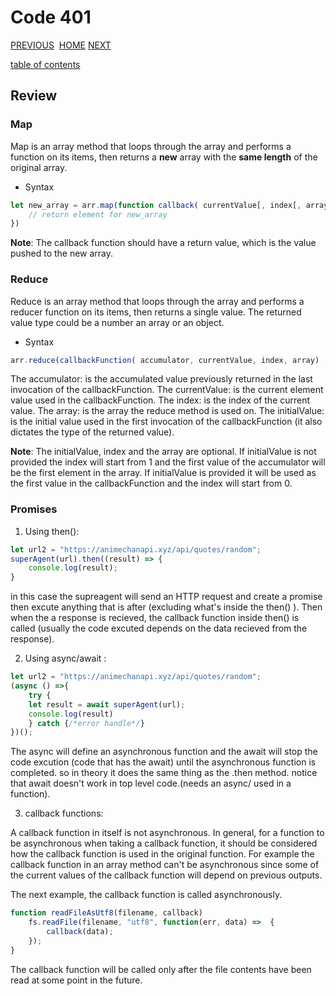 # Code 401

[PREVIOUS](https://dinaalsaid.github.io/code401reading/class-00) &nbsp;[HOME](https://dinaalsaid.github.io/reading-notes/)&nbsp;[NEXT](https://dinaalsaid.github.io/code401reading/class-02)

[table of contents](https://dinaalsaid.github.io/code401reading/)

## Review

### Map

Map is an array method that loops through the array and performs a function on its items, then returns a **new** array with the **same length** of the original array.

* Syntax

```javascript
let new_array = arr.map(function callback( currentValue[, index[, array]]) {
    // return element for new_array
})
```

**Note**: The callback function should have a return value, which is the value pushed to the new array.

### Reduce

Reduce is an array method that loops through the array and performs a reducer function on its items, then returns a single value. The returned value type could be a number an array or an object.

* Syntax

```javascript
arr.reduce(callbackFunction( accumulator, currentValue, index, array) , initialValue);
```

The accumulator: is the accumulated value previously returned in the last invocation of the callbackFunction.
The currentValue: is the current element value used in the callbackFunction.
The index: is the index of the current value.
The array: is the array the reduce method is used on.
The initialValue: is the initial value used in the first invocation of the callbackFunction (it also dictates the type of the returned value).

**Note**: The initialValue, index and the array are optional.
If initialValue is not provided the index will start from 1 and the first value of the accumulator will be the first element in the array.
If initialValue is provided it will be used as the first value in the callbackFunction and the index will start from 0.

### Promises

1. Using then():

```javascript
let url2 = "https://animechanapi.xyz/api/quotes/random";
superAgent(url).then((result) => {
    console.log(result);
}
```

in this case the supreagent will send an HTTP request and create a promise then excute anything that is after (excluding what's inside the then() ). Then when the a response is recieved, the callback function inside then() is called (usually the code excuted depends on the data recieved from the response).

2. Using async/await :

```javascript
let url2 = "https://animechanapi.xyz/api/quotes/random";
(async () =>{
    try {
    let result = await superAgent(url);
    console.log(result)
    } catch {/*error handle*/}
})();
```

The async will define an asynchronous function and the await will stop the code excution (code that has the await) until the asynchronous function is completed. so in theory it does the same thing as the .then method.
notice that await doesn't work in top level code.(needs an async/ used in a function).

3. callback functions:

A callback function in itself is not asynchronous.
In general, for a function to be asynchronous when taking a callback function, it should be considered how the callback function is used in the original function.
For example the callback function in an array method can't be asynchronous since some of the current values of the callback function will depend on previous outputs.

The next example, the callback function is called asynchronously.

```javascript
function readFileAsUtf8(filename, callback)
    fs.readFile(filename, "utf8", function(err, data) =>  {
        callback(data);
    });
}
```

The callback function will be called only after the file contents have been read at some point in the future.
